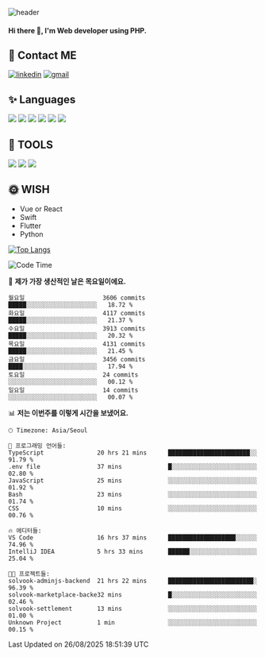 ![header](https://capsule-render.vercel.app/api?type=waving&color=auto&height=300&section=header&text=Elin&fontSize=90&animation=twinkling)

#### Hi there 👋, I'm <b>Web developer</b> using PHP. ####

<!--
- 🔭 I’m currently working on Uniwill
- 🌱 I’m currently learning Vue or React or Python.
-->

<!---#### I am PHP developer --->

## 💌 Contact ME ###
[<img src='https://img.shields.io/badge/-EunjiKo-%230A66C2?style=flat-square&logo=LinkedIn&logoColor=white' alt='linkedin'>](https://www.linkedin.com/in/https://www.linkedin.com/in/eunji-ko-00a907164//)  [<img src='https://img.shields.io/badge/-einee214%40gmail.com-%23EA4335?style=flat-square&logo=Gmail&logoColor=white' alt='gmail'>](einee214@gmail.com)  


## ✨ Languages
<img src='https://img.shields.io/badge/-PHP-%23777BB4?style=for-the-badge&logo=PHP&logoColor=white'> <img src='https://img.shields.io/badge/-Laravel-%23FF2D20?style=for-the-badge&logo=Laravel&logoColor=white'> <img src='https://img.shields.io/badge/Jquery-%230769AD?style=for-the-badge&logo=Jquery&logoColor=white'> <img src='https://img.shields.io/badge/CSS3-%231572B6?style=for-the-badge&logo=CSS3&logoColor=white'> <img src='https://img.shields.io/badge/Bootstrap-%237952B3?style=for-the-badge&logo=Bootstrap&logoColor=white' > <img src='https://img.shields.io/badge/MySQL-%234479A1?style=for-the-badge&logo=MySQL&logoColor=white' >

## 🌷 TOOLS
<img src='https://img.shields.io/badge/PHPSTORM-%23000000?style=for-the-badge&logo=PhpStorm&logoColor=white' > <img src='https://img.shields.io/badge/GitLab-%23FCA121?style=for-the-badge&logo=GitLab&logoColor=white' > <img src='https://img.shields.io/badge/GitHub-%23181717?style=for-the-badge&logo=GitHub&logoColor=white'>


## 🌞 WISH
- Vue or React
- Swift
- Flutter
- Python


[![Top Langs](https://github-readme-stats.vercel.app/api/top-langs/?username=ein214&layout=compact)](https://github.com/anuraghazra/github-readme-stats)

<!--START_SECTION:waka-->
![Code Time](http://img.shields.io/badge/Code%20Time-4%2C418%20hrs%2011%20mins-blue)

📅 **제가 가장 생산적인 날은 목요일이에요.** 

```text
월요일                      3606 commits        █████░░░░░░░░░░░░░░░░░░░░   18.72 % 
화요일                      4117 commits        █████░░░░░░░░░░░░░░░░░░░░   21.37 % 
수요일                      3913 commits        █████░░░░░░░░░░░░░░░░░░░░   20.32 % 
목요일                      4131 commits        █████░░░░░░░░░░░░░░░░░░░░   21.45 % 
금요일                      3456 commits        ████░░░░░░░░░░░░░░░░░░░░░   17.94 % 
토요일                      24 commits          ░░░░░░░░░░░░░░░░░░░░░░░░░   00.12 % 
일요일                      14 commits          ░░░░░░░░░░░░░░░░░░░░░░░░░   00.07 % 
```


📊 **저는 이번주를 이렇게 시간을 보냈어요.** 

```text
🕑︎ Timezone: Asia/Seoul

💬 프로그래밍 언어들: 
TypeScript               20 hrs 21 mins      ███████████████████████░░   91.79 % 
.env file                37 mins             █░░░░░░░░░░░░░░░░░░░░░░░░   02.80 % 
JavaScript               25 mins             ░░░░░░░░░░░░░░░░░░░░░░░░░   01.92 % 
Bash                     23 mins             ░░░░░░░░░░░░░░░░░░░░░░░░░   01.74 % 
CSS                      10 mins             ░░░░░░░░░░░░░░░░░░░░░░░░░   00.76 % 

🔥 에디터들: 
VS Code                  16 hrs 37 mins      ███████████████████░░░░░░   74.96 % 
IntelliJ IDEA            5 hrs 33 mins       ██████░░░░░░░░░░░░░░░░░░░   25.04 % 

🐱‍💻 프로젝트들: 
solvook-adminjs-backend  21 hrs 22 mins      ████████████████████████░   96.39 % 
solvook-marketplace-backe32 mins             █░░░░░░░░░░░░░░░░░░░░░░░░   02.46 % 
solvook-settlement       13 mins             ░░░░░░░░░░░░░░░░░░░░░░░░░   01.00 % 
Unknown Project          1 min               ░░░░░░░░░░░░░░░░░░░░░░░░░   00.15 % 
```


 Last Updated on 26/08/2025 18:51:39 UTC
<!--END_SECTION:waka-->

<!---![GitHub stats](https://github-readme-stats.vercel.app/api?username=ein214&show_icons=true&theme=dracula)  --->



